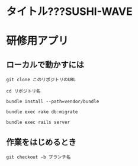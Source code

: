 # タイトル???SUSHI-WAVE

# 研修用アプリ

## ローカルで動かすには

`git clone このリポジトリのURL`

`cd リポジトリ名`

`bundle install --path=vendor/bundle`

`bundle exec rake db:migrate`

`bundle exec rails server`

## 作業をはじめるとき

`git checkout -b ブランチ名`
